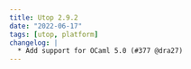 ```yaml
---
title: Utop 2.9.2
date: "2022-06-17"
tags: [utop, platform]
changelog: |
  * Add support for OCaml 5.0 (#377 @dra27)
---
```


